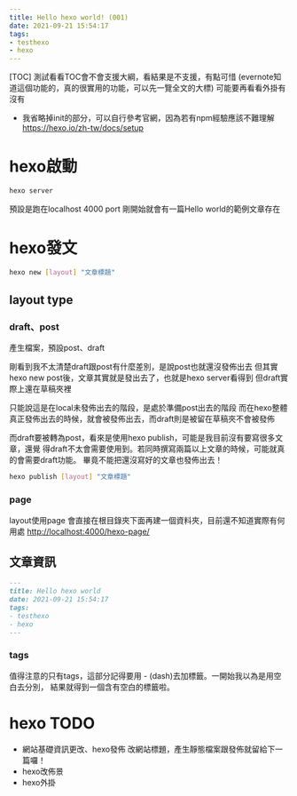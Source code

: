 ```yaml
---
title: Hello hexo world! (001)
date: 2021-09-21 15:54:17
tags:
- testhexo
- hexo
---
```


[TOC]
測試看看TOC會不會支援大綱，看結果是不支援，有點可惜
(evernote知道這個功能的，真的很實用的功能，可以先一覽全文的大標)
可能要再看看外掛有沒有

* 我省略掉init的部分，可以自行參考官網，因為若有npm經驗應該不難理解
<https://hexo.io/zh-tw/docs/setup>

# hexo啟動
```bash
hexo server
```
預設是跑在localhost 4000 port
剛開始就會有一篇Hello world的範例文章存在

# hexo發文
```bash
hexo new [layout] "文章標題"
```
## layout type

### draft、post
產生檔案，預設post、draft

剛看到我不太清楚draft跟post有什麼差別，是說post也就還沒發佈出去
但其實hexo new post後，文章其實就是發出去了，也就是hexo server看得到
但draft實際上還在草稿夾裡

只能說這是在local未發佈出去的階段，是處於準備post出去的階段
而在hexo整體真正發佈出去的時候，就會被發佈出去，而draft則是被留在草稿夾不會被發佈

而draft要被轉為post，看來是使用hexo publish，可能是我目前沒有要寫很多文章，還覺
得draft不太會需要使用到。若同時撰寫兩篇以上文章的時候，可能就真的會需要draft功能。
畢竟不能把還沒寫好的文章也發佈出去！

```bash
hexo publish [layout] "文章標題"
```

### page

layout使用page
會直接在根目錄夾下面再建一個資料夾，目前還不知道實際有何用處
<http://localhost:4000/hexo-page/>

## 文章資訊
```markdown
---
title: Hello hexo world
date: 2021-09-21 15:54:17
tags:
- testhexo
- hexo
---
```

### tags

值得注意的只有tags，這部分記得要用 - (dash)去加標籤。一開始我以為是用空白去分別，
結果就得到一個含有空白的標籤啦。

# hexo TODO
- 網站基礎資訊更改、hexo發佈
改網站標題，產生靜態檔案跟發佈就留給下一篇囉！
- hexo改佈景
- hexo外掛